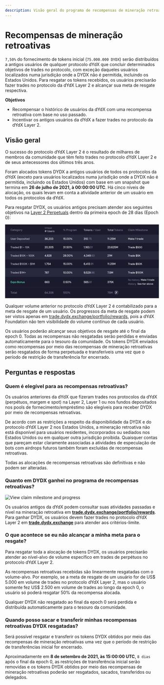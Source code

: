 ```yaml
---
description: Visão geral do programa de recompensas de mineração retroativas.
---
```


# Recompensas de mineração retroativas

`7,50%` do fornecimento de tokens inicial (`75.000.000 DYDX`) serão distribuídos a antigos usuários de qualquer protocolo dYdX que concluir determinados objetivos de trades no protocolo, com exceção daqueles usuários localizados numa jurisdição onde a DYDX não é permitida, incluindo os Estados Unidos. Para resgatar os tokens recebidos, os usuários precisarão fazer trades no protocolo da dYdX Layer 2 e alcançar sua meta de resgate respectiva.

**Objetivos**

* Recompensar o histórico de usuários da dYdX com uma recompensa retroativa com base no uso passado.
* Incentivar os antigos usuários da dYdX a fazer trades no protocolo da dYdX Layer 2.

## Visão geral

O sucesso do protocolo dYdX Layer 2 é o resultado de milhares de membros da comunidade que têm feito trades no protocolo dYdX Layer 2 e de seus antecessores dos últimos três anos.

Foram alocados tokens DYDX a antigos usuários de todos os protocolos da dYdX (exceto para usuários localizados numa jurisdição onde a DYDX não é permitida, incluindo os Estados Unidos) com base em um snapshot que termina em **26 de julho de 2021, à 00:00:00 UTC**. Há cinco níveis de alocação, os quais levam em conta a atividade anterior de um usuário em todos os protocolos da dYdX.

Para resgatar DYDX, os usuários antigos precisam atender aos seguintes objetivos na [Layer 2 Perpetuals](https://trade.dydx.exchange) dentro da primeira epoch de 28 dias (Epoch 0):

![](../.gitbook/assets/buckets.png)

Qualquer volume anterior no protocolo dYdX Layer 2 é contabilizado para a meta de resgate de um usuário. Os progressos da meta de resgate podem ser vistos apenas em [trade.dydx.exchange/portfolio/rewards](https://trade.dydx.exchange/portfolio/rewards), pois a dYdX Foundation não tem visibilidade do volume contínuo de cada usuário.

Os usuários poderão alcançar seus objetivos de resgate até o final da epoch 0. Todas as recompensas não resgatadas serão perdidas e enviadas automaticamente para o tesouro da comunidade. Os tokens DYDX enviados como recompensas por meio das recompensas de mineração retroativas serão resgatados de forma perpetuada e transferíveis uma vez que o período de restrição de transferência for encerrado.

## **Perguntas e respostas**

### **Quem é elegível para as recompensas retroativas?**

Os usuários anteriores da dYdX que fizeram trades nos protocolos da dYdX (perpétuos, margem e spot) na Layer 2, Layer 1 ou nos fundos depositados nos pools de fornecimento/empréstimo são elegíveis para receber DYDX por meio de recompensas retroativas.

De acordo com as restrições a respeito da disponibilidade da DYDX e do protocolo dYdX Layer 2 nos Estados Unidos, a mineração retroativa não está disponível para usuários residentes, incorporados ou sediados nos Estados Unidos ou em qualquer outra jurisdição proibida. Quaisquer contas que pareçam estar claramente associadas a atividades de especulação de bots com airdrops futuros também foram excluídas de recompensas retroativas.

Todas as alocações de recompensas retroativas são definitivas e não podem ser alteradas.

### Quanto em DYDX ganhei no programa de recompensas retroativas?

![View claim milestone and progress](<.. /.gitbook/assets/image (23).png>)

Os usuários antigos da dYdX podem consultar suas atividades passadas e nível na mineração retroativa em [**trade.dydx.exchange/portfolio/rewards**](https://trade.dydx.exchange/portfolio/rewards). Para ganhar DYDX, os usuários devem fazer trades no protocolo dYdX Layer 2 em [**trade.dydx.exchange**](https://trade.dydx.exchange) para atender aos critérios-limite.

### O que acontece se eu não alcançar a minha meta para o resgate?

Para resgatar toda a alocação de tokens DYDX, os usuários precisarão atender ao nível-alvo de volume específico em trades de perpétuos no protocolo dYdX Layer 2.

As recompensas retroativas recebidas são linearmente resgatadas com o volume-alvo. Por exemplo, se a meta de resgate de um usuário for de US$ 5.000 em volume de trades no protocolo dYdX Layer 2, mas o usuário somente fez US$ 2.500 em volume de trades ao longo da epoch 0, o usuário só poderá resgatar 50% da recompensa alocada.

Qualquer DYDX não resgatado ao final da epoch 0 será perdida e distribuída automaticamente para o tesouro da comunidade.

### Quando posso sacar e transferir minhas recompensas retroativas DYDX resgatadas?

Será possível resgatar e transferir os tokens DYDX obtidos por meio das recompensas de mineração retroativas uma vez que o período de restrição de transferências inicial for encerrado.

Aproximadamente em **8 de setembro de 2021, às 15:00:00 UTC**, `8 dias` após o final da epoch 0, as restrições de transferência inicial serão removidas e os tokens DYDX obtidos por meio das recompensas de mineração retroativas poderão ser resgatados, sacados, transferidos ou delegados.
